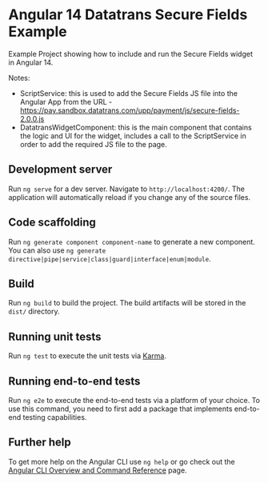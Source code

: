 # Angular 14 Datatrans Secure Fields Example 

Example Project showing how to include and run the Secure Fields widget in Angular 14.

Notes:
- ScriptService: this is used to add the Secure Fields JS file into the Angular App from the URL - https://pay.sandbox.datatrans.com/upp/payment/js/secure-fields-2.0.0.js
- DatatransWidgetComponent: this is the main component that contains the logic and UI for the widget, includes a call to the ScriptService in order to add the required JS file to the page.

## Development server

Run `ng serve` for a dev server. Navigate to `http://localhost:4200/`. The application will automatically reload if you change any of the source files.

## Code scaffolding

Run `ng generate component component-name` to generate a new component. You can also use `ng generate directive|pipe|service|class|guard|interface|enum|module`.

## Build

Run `ng build` to build the project. The build artifacts will be stored in the `dist/` directory.

## Running unit tests

Run `ng test` to execute the unit tests via [Karma](https://karma-runner.github.io).

## Running end-to-end tests

Run `ng e2e` to execute the end-to-end tests via a platform of your choice. To use this command, you need to first add a package that implements end-to-end testing capabilities.

## Further help

To get more help on the Angular CLI use `ng help` or go check out the [Angular CLI Overview and Command Reference](https://angular.io/cli) page.
